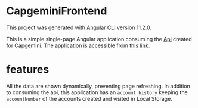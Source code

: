 # CapgeminiFrontend

This project was generated with [Angular CLI](https://github.com/angular/angular-cli) version 11.2.0.

This is a simple single-page Angular application consuming the [Api](https://github.com/SylvainDurant/Capgemini) created for Capgemini. The application is accessible from [this link](https://capgemini-frontend.herokuapp.com/).

# features

All the data are shown dynamically, preventing page refreshing. In addition to consuming the api, this application has an `account history` keeping the `accountNumber` of the accounts created and visited in Local Storage. 

